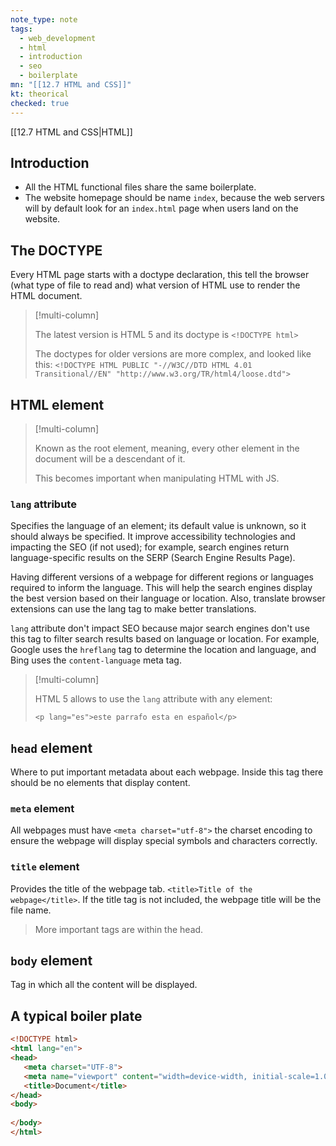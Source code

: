```yaml
---
note_type: note
tags:
  - web_development
  - html
  - introduction
  - seo
  - boilerplate
mn: "[[12.7 HTML and CSS]]"
kt: theorical
checked: true
---
```

[[12.7 HTML and CSS|HTML]]
## Introduction
- All the HTML functional files share the same boilerplate.
- The website homepage should be name `index`, because the web servers will by default look for an `index.html` page when users land on the website. 

## The DOCTYPE
Every HTML page starts with a doctype declaration, this tell the browser (what type of file to read and) what version of HTML use to render the HTML document. 

>[!multi-column]
>
>The latest version is HTML 5 and its doctype is `<!DOCTYPE html>`
>
>The doctypes for older versions are more complex, and looked like this: `<!DOCTYPE HTML PUBLIC "-//W3C//DTD HTML 4.01 Transitional//EN" "http://www.w3.org/TR/html4/loose.dtd">`

## HTML element
>[!multi-column]
>
>Known as the root element, meaning, every other element in the document will be a descendant of it. 
>
>This becomes important when manipulating HTML with JS.
### `lang` attribute
Specifies the language of an element; its default value is unknown, so it should always be specified. It improve accessibility technologies and impacting the SEO (if not used); for example, search engines return language-specific results on the SERP (Search Engine Results Page). 

Having different versions of a webpage for different regions or languages required to inform the language. This will help the search engines display the best version based on their language or location. Also, translate browser extensions can use the lang tag to make better translations.  

`lang` attribute don't impact SEO because major search engines don't use this tag to filter search results based on language or location. For example, Google uses the `hreflang` tag to determine the location and language, and Bing uses the `content-language` meta tag. 

>[!multi-column]
>
>HTML 5 allows to use the `lang` attribute with any element:
>
>`<p lang="es">este parrafo esta en español</p>`

## `head` element
Where to put important metadata about each webpage. Inside this tag there should be no elements that display content. 
### `meta` element
All webpages must have `<meta charset="utf-8">` the charset encoding to ensure the webpage will display special symbols and characters correctly.
### `title` element
Provides the title of the webpage tab. `<title>Title of the webpage</title>`. If the title tag is not included, the webpage title will be the file name. 

>More important tags are within the head.
## `body` element
Tag in which all the content will be displayed. 

## A typical boiler plate

```HTML
<!DOCTYPE html>
<html lang="en">
<head>
   <meta charset="UTF-8">
   <meta name="viewport" content="width=device-width, initial-scale=1.0">
   <title>Document</title>
</head>
<body>
   
</body>
</html>
```